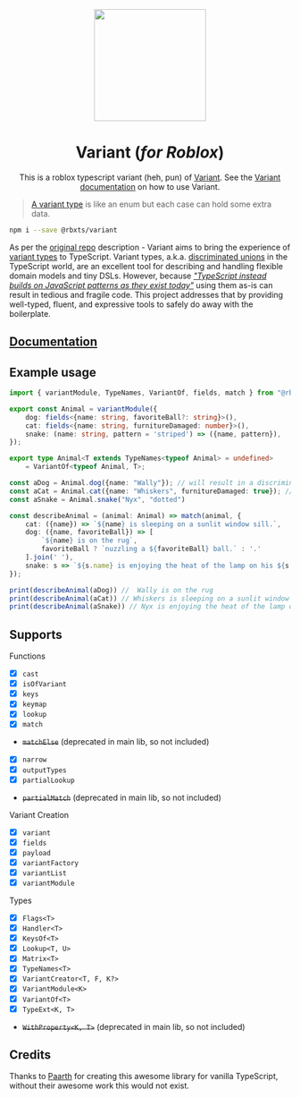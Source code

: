 <div align="center">
    <img src="https://i.imgur.com/N4HT9Gj.png" width="200"/>
    <h1>Variant (<i>for Roblox</i>)</h1>
    <p>This is a roblox typescript variant (heh, pun) of <a href="https://github.com/paarthenon/variant">Variant</a>. See the <a href="https://paarthenon.github.io/variant/docs/intro">Variant documentation</a> on how to use Variant.</p>
</div>


> [A variant type](https://reasonml.github.io/docs/en/variant) is like an enum but each case can hold some extra data.

```bash
npm i --save @rbxts/variant
```

As per the [original repo](https://github.com/paarthenon/variant) description - Variant aims to bring the experience of [variant types](https://dev.realworldocaml.org/variants.html) to TypeScript. Variant types, a.k.a. [discriminated unions](https://basarat.gitbook.io/typescript/type-system/discriminated-unions) in the TypeScript world, are an excellent tool for describing and handling flexible domain models and tiny DSLs. However, because [*"TypeScript instead builds on JavaScript patterns as they exist today"*](https://www.typescriptlang.org/docs/handbook/advanced-types.html#discriminated-unions) using them as-is can result in tedious and fragile code. This project addresses that by providing well-typed, fluent, and expressive tools to safely do away with the boilerplate.

## [Documentation](https://paarthenon.github.io/variant/)

## Example usage
```ts
import { variantModule, TypeNames, VariantOf, fields, match } from "@rbxts/variant";

export const Animal = variantModule({
    dog: fields<{name: string, favoriteBall?: string}>(),
    cat: fields<{name: string, furnitureDamaged: number}>(),
    snake: (name: string, pattern = 'striped') => ({name, pattern}),
});

export type Animal<T extends TypeNames<typeof Animal> = undefined>
    = VariantOf<typeof Animal, T>;

const aDog = Animal.dog({name: "Wally"}); // will result in a discriminate value of { type: "dog", name: "Wally" }
const aCat = Animal.cat({name: "Whiskers", furnitureDamaged: true}); // will result in a discriminate value of { type: "cat", name: "Whiskers", 
const aSnake = Animal.snake("Nyx", "dotted")

const describeAnimal = (animal: Animal) => match(animal, {
    cat: ({name}) => `${name} is sleeping on a sunlit window sill.`,
    dog: ({name, favoriteBall}) => [
        `${name} is on the rug`,
        favoriteBall ? `nuzzling a ${favoriteBall} ball.` : '.' 
    ].join(' '),
    snake: s => `${s.name} is enjoying the heat of the lamp on his ${s.pattern} skin`,
});

print(describeAnimal(aDog)) //  Wally is on the rug
print(describeAnimal(aCat)) // Whiskers is sleeping on a sunlit window sill.
print(describeAnimal(aSnake)) // Nyx is enjoying the heat of the lamp on his spotted skin
```

## Supports
Functions
- [x] `cast`
- [x] `isOfVariant`
- [x] `keys`
- [x] `keymap`
- [x] `lookup`
- [x] `match`
- ~~`matchElse`~~ (deprecated in main lib, so not included)
- [x] `narrow`
- [x] `outputTypes`
- [x] `partialLookup`
- ~~`partialMatch`~~ (deprecated in main lib, so not included)

Variant Creation
- [x] `variant`
- [x] `fields`
- [x] `payload`
- [x] `variantFactory`
- [x] `variantList`
- [x] `variantModule`

Types
- [x] `Flags<T>`
- [x] `Handler<T>`
- [x] `KeysOf<T>`
- [x] `Lookup<T, U>`
- [x] `Matrix<T>`
- [x] `TypeNames<T>`
- [x] `VariantCreator<T, F, K?>`
- [x] `VariantModule<K>`
- [x] `VariantOf<T>`
- [x] `TypeExt<K, T>`
- ~~`WithProperty<K, T>`~~ (deprecated in main lib, so not included)

## Credits
Thanks to [Paarth](https://github.com/paarthenon) for creating this awesome library for vanilla TypeScript, without their awesome work this would not exist.